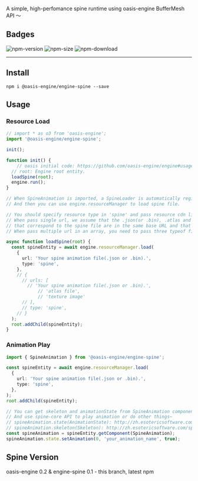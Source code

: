 A simple, high-perfomance spine runtime using oasis-engine BufferMesh API ～

## Badges

![npm-version](https://img.shields.io/npm/v/@oasis-engine/engine-spine)
![npm-size](https://img.shields.io/bundlephobia/minzip/@oasis-engine/engine-spine)
![npm-download](https://img.shields.io/npm/dm/@oasis-engine/engine-spine)

--------------------

## Install
```
npm i @oasis-engine/engine-spine --save
```
## 
## Usage
### Resource Load
```typescript
// import * as o3 from 'oasis-engine';
import '@oasis-engine/engine-spine';

init();

function init() {
	// oasis initial code: https://github.com/oasis-engine/engine#usage
  // root: Engine root entity.
  loadSpine(root);
  engine.run();
}

// When SpineAnimation is imported, a SpineLoader is automatically register to the engine loader.
// And then you can use engine.resourceManager to load spine file.

// You should specify resource type in 'spine' and pass resource cdn link.
// When pass single url, we assume that the .json(or .bin), .atlas and .png files
// that correspond to the spine file are in the same base URL and that the .json and .atlas files have the same name.
// When pass multiple url in an array, you need to pass three typeof files: .json(or .bin),.atlas and .png files.

async function loadSpine(root) {
  const spineEntity = await engine.resourceManager.load(
    {
      url: 'Your spine animation file(.json or .bin).',
      type: 'spine',
    },
    // {
      // urls: [
        // 'Your spine animation file(.json or .bin).',
    		// 'atlas file',
    		// 'texture image'
      // ],
      // type: 'spine',
    // }
  );
  root.addChild(spineEntity);
}

```


### Animation Play
```typescript
import { SpineAnimation } from '@oasis-engine/engine-spine';

const spineEntity = await engine.resourceManager.load(
  {
    url: 'Your spine animation file(.json or .bin).',
    type: 'spine',
  },
);
root.addChild(spineEntity);

// You can get skeleton and animationState from SpineAnimation component.
// And use spine-core API to play animation or do other things~
// spineAnimation.state(AnimationState): http://zh.esotericsoftware.com/spine-api-reference#AnimationState
// spineAnimation.skeleton(Skeleton): http://zh.esotericsoftware.com/spine-api-reference#Skeleton
const spineAnimation = spineEntity.getComponent(SpineAnimation);
spineAnimation.state.setAnimation(0, 'your_animation_name', true);

```


## Spine Version
oasis-engine 0.2 & engine-spine 0.1 - this branch, latest npm


